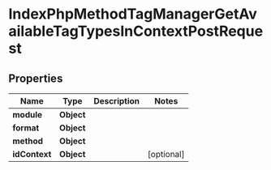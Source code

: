 

# IndexPhpMethodTagManagerGetAvailableTagTypesInContextPostRequest


## Properties

| Name | Type | Description | Notes |
|------------ | ------------- | ------------- | -------------|
|**module** | **Object** |  |  |
|**format** | **Object** |  |  |
|**method** | **Object** |  |  |
|**idContext** | **Object** |  |  [optional] |



